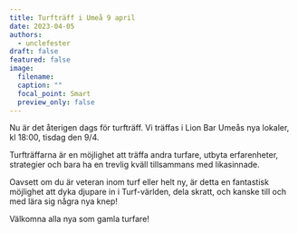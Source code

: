 ```yaml
---
title: Turfträff i Umeå 9 april
date: 2023-04-05
authors:
  - unclefester
draft: false
featured: false
image:
  filename: 
  caption: ""
  focal_point: Smart
  preview_only: false
---
```

Nu är det återigen dags för turfträff. Vi träffas i Lion Bar Umeås nya lokaler, kl 18:00, tisdag den 9/4. 

Turfträffarna är en möjlighet att träffa andra turfare, utbyta erfarenheter, strategier och bara ha en trevlig kväll tillsammans med likasinnade. 

Oavsett om du är veteran inom turf eller helt ny, är detta en fantastisk möjlighet att dyka djupare in i Turf-världen,  dela skratt, och kanske till och med lära sig några nya knep!

Välkomna alla nya som gamla turfare! 